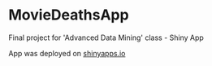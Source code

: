 # MovieDeathsApp
Final project for 'Advanced Data Mining' class - Shiny App

App was deployed on [shinyapps.io](https://maciektomczyk.shinyapps.io/moviedeathsapp/)
